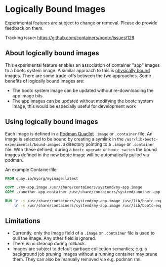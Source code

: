 # Logically Bound Images

Experimental features are subject to change or removal. Please
do provide feedback on them.

Tracking issue: <https://github.com/containers/bootc/issues/128>

## About logically bound images

This experimental feature enables an association of container "app" images to a bootc system image. A similar approach to this is [physically bound](https://github.com/containers/bootc/issues/644) images. There are some trade-offs between the two approaches. Some benefits of logically bound images are:

- The bootc system image can be updated without re-downloading the app image bits.
- The app images can be updated without modifying the bootc system image, this would be especially useful for development work

## Using logically bound images

Each image is defined in a [Podman Quadlet](https://docs.podman.io/en/latest/markdown/podman-systemd.unit.5.html) `.image` or `.container` file. An image is selected to be bound by creating a symlink in the `/usr/lib/bootc-experimental/bound-images.d` directory pointing to a `.image` or `.container` file. With these defined, during a `bootc upgrade` or `bootc switch` the bound images defined in the new bootc image will be automatically pulled via podman.

An example Containerfile

```Dockerfile
FROM quay.io/myorg/myimage:latest

COPY ./my-app.image /usr/share/containers/systemd/my-app.image
COPY ./another-app.container /usr/share/containers/systemd/another-app.container

RUN ln -s /usr/share/containers/systemd/my-app.image /usr/lib/bootc-experimental/bound-images.d/my-app.image && \
    ln -s /usr/share/containers/systemd/my-app.image /usr/lib/bootc-experimental/bound-images.d/my-app.image
```

## Limitations

- Currently, only the Image field of a `.image` or `.container` file is used to pull the image. Any other field is ignored.
- There is no cleanup during rollback.
- Images are subject to default garbage collection semantics; e.g. a background job pruning images without a running container may prune them. They can also be manually removed via e.g. podman rmi.
